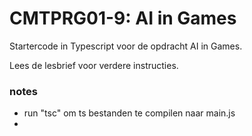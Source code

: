 # CMTPRG01-9: AI in Games

Startercode in Typescript voor de opdracht AI in Games.

Lees de lesbrief voor verdere instructies.

### notes
- run "tsc" om ts bestanden te compilen naar main.js
- 